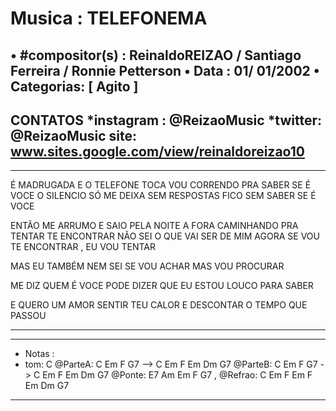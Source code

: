 # Musica : TELEFONEMA
• #compositor(s) : ReinaldoREIZAO  / Santiago Ferreira / Ronnie Petterson
• Data :  01/ 01/2002
• Categorias: [ Agito ]
---

CONTATOS
*instagram : @ReizaoMusic   *twitter: @ReizaoMusic
site: www.sites.google.com/view/reinaldoreizao10
---

------------------------------------

É MADRUGADA E O TELEFONE TOCA VOU CORRENDO PRA SABER SE É VOCE
O SILENCIO SÓ ME DEIXA SEM RESPOSTAS
FICO SEM SABER SE É VOCE

ENTÃO ME ARRUMO E SAIO PELA NOITE A FORA
CAMINHANDO PRA TENTAR TE ENCONTRAR
NÃO SEI O QUE VAI SER DE MIM AGORA
SE VOU TE ENCONTRAR , EU VOU TENTAR

MAS EU TAMBÉM NEM SEI SE VOU ACHAR
MAS VOU PROCURAR

ME DIZ QUEM É VOCE
PODE DIZER
QUE EU ESTOU LOUCO PARA SABER

E QUERO UM AMOR
SENTIR TEU CALOR
E DESCONTAR O TEMPO QUE PASSOU

------------------------------------

------------------------------------
* Notas :
* tom: C
@ParteA:  C Em F G7 --> C  Em F Em Dm G7
@ParteB:  C Em F G7 ->  C  Em F Em Dm G7
@Ponte: E7 Am Em F G7 ,
@Refrao:   C Em F Em F Em Dm G7

------------------------------------